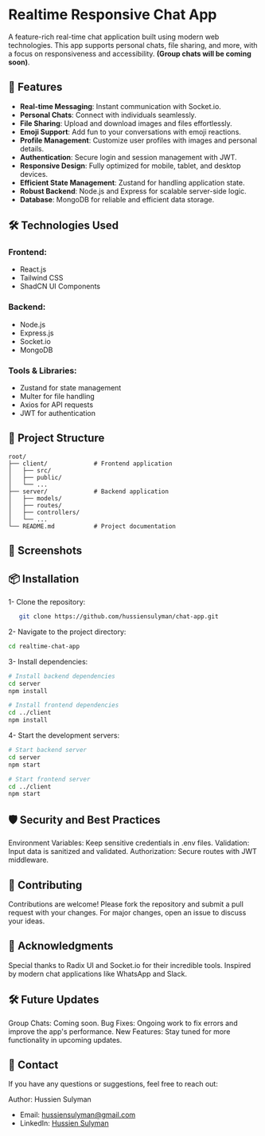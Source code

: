 # Realtime Responsive Chat App

A feature-rich real-time chat application built using modern web technologies. This app supports personal chats, file sharing, and more, with a focus on responsiveness and accessibility. **(Group chats will be coming soon)**.

## 🚀 Features
- **Real-time Messaging**: Instant communication with Socket.io.
- **Personal Chats**: Connect with individuals seamlessly.
- **File Sharing**: Upload and download images and files effortlessly.
- **Emoji Support**: Add fun to your conversations with emoji reactions.
- **Profile Management**: Customize user profiles with images and personal details.
- **Authentication**: Secure login and session management with JWT.
- **Responsive Design**: Fully optimized for mobile, tablet, and desktop devices.
- **Efficient State Management**: Zustand for handling application state.
- **Robust Backend**: Node.js and Express for scalable server-side logic.
- **Database**: MongoDB for reliable and efficient data storage.

## 🛠️ Technologies Used
### Frontend:
- React.js
- Tailwind CSS
- ShadCN UI Components

### Backend:
- Node.js
- Express.js
- Socket.io
- MongoDB

### Tools & Libraries:
- Zustand for state management
- Multer for file handling
- Axios for API requests
- JWT for authentication

## 📂 Project Structure
```plaintext
root/
├── client/             # Frontend application
│   ├── src/
│   ├── public/
│   └── ...
├── server/             # Backend application
│   ├── models/
│   ├── routes/
│   ├── controllers/
│   └── ...
└── README.md           # Project documentation
```
## 📸 Screenshots

## 📦 Installation
1- Clone the repository:
```bash
   git clone https://github.com/hussiensulyman/chat-app.git
```
2- Navigate to the project directory:
```bash
cd realtime-chat-app
```
3- Install dependencies:
```bash
# Install backend dependencies
cd server
npm install

# Install frontend dependencies
cd ../client
npm install
```
4- Start the development servers:
```bash
# Start backend server
cd server
npm start

# Start frontend server
cd ../client
npm start
```

## 🛡️ Security and Best Practices
Environment Variables: Keep sensitive credentials in .env files.
Validation: Input data is sanitized and validated.
Authorization: Secure routes with JWT middleware.

## 🤝 Contributing
Contributions are welcome! Please fork the repository and submit a pull request with your changes. For major changes, open an issue to discuss your ideas.

## 🌟 Acknowledgments
Special thanks to Radix UI and Socket.io for their incredible tools.
Inspired by modern chat applications like WhatsApp and Slack.

## 🛠️ Future Updates
Group Chats: Coming soon.
Bug Fixes: Ongoing work to fix errors and improve the app's performance.
New Features: Stay tuned for more functionality in upcoming updates.

## 📧 Contact
If you have any questions or suggestions, feel free to reach out:

Author: Hussien Sulyman
- Email: [hussiensulyman@gmail.com](mailto:hussiensulyman@gmail.com)  
- LinkedIn: [Hussien Sulyman](https://www.linkedin.com/in/hussien-sulyman/)
